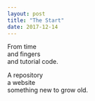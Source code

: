 ```yaml
---
layout: post
title: "The Start"
date: 2017-12-14
---
```


From time   
and fingers  
and tutorial code.  
  
A repository  
a website  
something new to grow old.  
